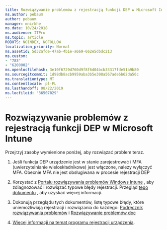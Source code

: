 ```yaml
---
title: Rozwiązywanie problemów z rejestracją funkcji DEP w Microsoft Intune
ms.author: pebaum
author: pebaum
manager: mnirkhe
ms.date: 10/24/2018
ms.audience: ITPro
ms.topic: article
ROBOTS: NOINDEX, NOFOLLOW
localization_priority: Normal
ms.assetid: 5d32afde-47ab-4b1e-a669-662e5dbdc213
ms.custom:
- "783"
- "6200002"
ms.openlocfilehash: 3e10f6729d760d9f8f6d04bcb33317fde51a9b80
ms.sourcegitcommit: 1d98db8acb9959aba3b5e308a567ade6b62da56c
ms.translationtype: MT
ms.contentlocale: pl-PL
ms.lasthandoff: 08/22/2019
ms.locfileid: "36507029"
---
```

# <a name="troubleshoot-issues-with-dep-enrollment-in-microsoft-intune"></a>Rozwiązywanie problemów z rejestracją funkcji DEP w Microsoft Intune

Przejrzyj zasoby wymienione poniżej, aby rozwiązać problem teraz.
  
1. Jeśli funkcja DEP urządzenie jest w stanie zarejestrować i MFA (uwierzytelnianie wieloskładnikowe) jest włączone, należy wyłączyć MFA. Obecnie MFA nie jest obsługiwana w procesie rejestracji DEP

2. Korzystać z [Portalu rozwiązywania problemów Windows Intune](https://devicemanagement.microsoft.com/#blade/Microsoft_Intune_DeviceSettings/TroubleshootBlade) , aby zdiagnozować i rozwiązać typowe błędy rejestracji. Przegląd [tego dokumentu](https://docs.microsoft.com/intune/help-desk-operators) , aby uzyskać więcej informacji.

3. Dokonują przeglądu tych dokumentów, listę typowe błędy, które uniemożliwiają rejestracji i rozwiązania do każdego: [Podręcznik rozwiązywania problemów](https://support.microsoft.com/help/4039809/troubleshooting-ios-device-enrollment-in-intune) i [Rozwiązywanie problemów doc](https://docs.microsoft.com/intune-classic/troubleshoot/troubleshoot-device-enrollment-in-intune)

4. [Więcej informacji na temat programu rejestracji urządzenia](https://docs.microsoft.com/intune/device-enrollment-program-enroll-ios).
